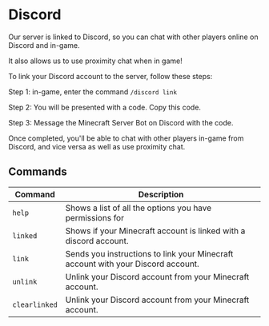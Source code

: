 # Discord

Our server is linked to Discord, so you can chat with other players online on Discord and in-game.

It also allows us to use proximity chat when in game!

To link your Discord account to the server, follow these steps:

Step 1: in-game, enter the command `/discord link`

Step 2: You will be presented with a code. Copy this code.

Step 3: Message the Minecraft Server Bot on Discord with the code.

Once completed, you'll be able to chat with other players in-game from Discord, and vice versa as well as use proximity chat.

## Commands

| Command       | Description                                                                                |
|---------------|--------------------------------------------------------------------------------------------|
| `help`        | Shows a list of all the options you have permissions for                                    |
| `linked`      | Shows if your Minecraft account is linked with a discord account.                          |
| `link`        | Sends you instructions to link your Minecraft account with your Discord account.            |
| `unlink`      | Unlink your Discord account from your Minecraft account.                                   |
| `clearlinked` | Unlink your Discord account from your Minecraft account.                                   |
